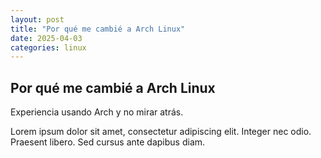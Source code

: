 ```yaml
---
layout: post
title: "Por qué me cambié a Arch Linux"
date: 2025-04-03
categories: linux
---
```


## Por qué me cambié a Arch Linux

Experiencia usando Arch y no mirar atrás.

Lorem ipsum dolor sit amet, consectetur adipiscing elit. Integer nec odio. Praesent libero. Sed cursus ante dapibus diam.
